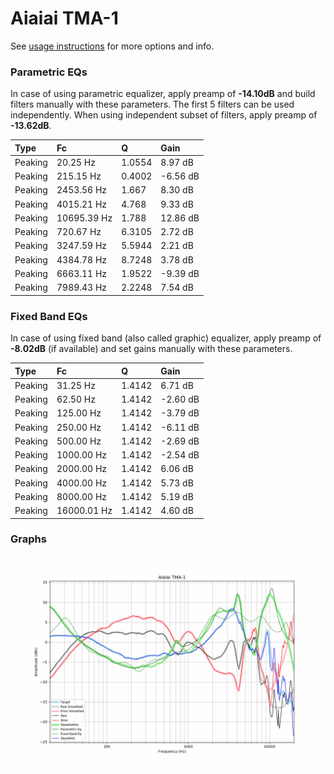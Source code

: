 # Aiaiai TMA-1
See [usage instructions](https://github.com/jaakkopasanen/AutoEq#usage) for more options and info.

### Parametric EQs
In case of using parametric equalizer, apply preamp of **-14.10dB** and build filters manually
with these parameters. The first 5 filters can be used independently.
When using independent subset of filters, apply preamp of **-13.62dB**.

| Type    | Fc          |      Q | Gain     |
|:--------|:------------|:-------|:---------|
| Peaking | 20.25 Hz    | 1.0554 | 8.97 dB  |
| Peaking | 215.15 Hz   | 0.4002 | -6.56 dB |
| Peaking | 2453.56 Hz  | 1.667  | 8.30 dB  |
| Peaking | 4015.21 Hz  | 4.768  | 9.33 dB  |
| Peaking | 10695.39 Hz | 1.788  | 12.86 dB |
| Peaking | 720.67 Hz   | 6.3105 | 2.72 dB  |
| Peaking | 3247.59 Hz  | 5.5944 | 2.21 dB  |
| Peaking | 4384.78 Hz  | 8.7248 | 3.78 dB  |
| Peaking | 6663.11 Hz  | 1.9522 | -9.39 dB |
| Peaking | 7989.43 Hz  | 2.2248 | 7.54 dB  |

### Fixed Band EQs
In case of using fixed band (also called graphic) equalizer, apply preamp of **-8.02dB**
(if available) and set gains manually with these parameters.

| Type    | Fc          |      Q | Gain     |
|:--------|:------------|:-------|:---------|
| Peaking | 31.25 Hz    | 1.4142 | 6.71 dB  |
| Peaking | 62.50 Hz    | 1.4142 | -2.60 dB |
| Peaking | 125.00 Hz   | 1.4142 | -3.79 dB |
| Peaking | 250.00 Hz   | 1.4142 | -6.11 dB |
| Peaking | 500.00 Hz   | 1.4142 | -2.69 dB |
| Peaking | 1000.00 Hz  | 1.4142 | -2.54 dB |
| Peaking | 2000.00 Hz  | 1.4142 | 6.06 dB  |
| Peaking | 4000.00 Hz  | 1.4142 | 5.73 dB  |
| Peaking | 8000.00 Hz  | 1.4142 | 5.19 dB  |
| Peaking | 16000.01 Hz | 1.4142 | 4.60 dB  |

### Graphs
![](./Aiaiai%20TMA-1.png)